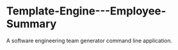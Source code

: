 # Template-Engine---Employee-Summary
A  software engineering team generator command line application.

